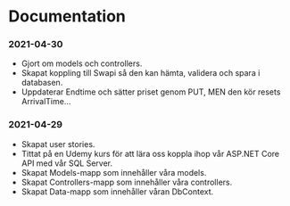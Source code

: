 # Documentation

### 2021-04-30
* Gjort om models och controllers.
* Skapat koppling till Swapi så den kan hämta, validera och spara i databasen. 
* Uppdaterar Endtime och sätter priset genom PUT, MEN den kör resets ArrivalTime...

### 2021-04-29
* Skapat user stories.
* Tittat på en Udemy kurs för att lära oss koppla ihop vår ASP.NET Core API med vår SQL Server. 
* Skapat Models-mapp som innehåller våra models.
* Skapat Controllers-mapp som innehåller våra controllers.
* Skapat Data-mapp som innehåller våran DbContext. 
